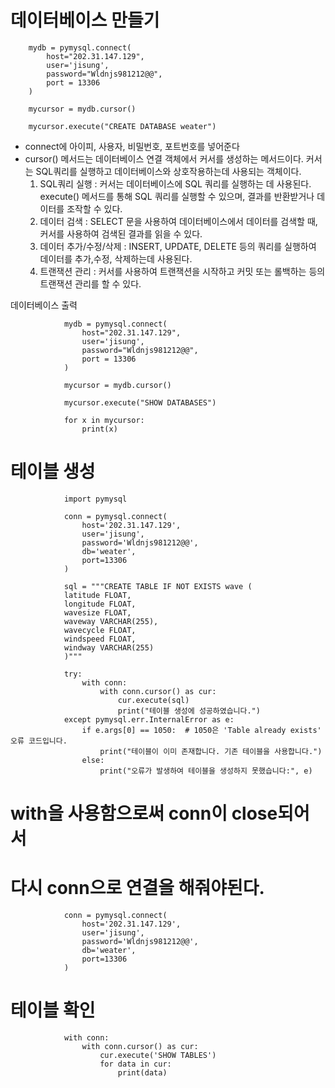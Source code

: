# 데이터베이스 만들기
        mydb = pymysql.connect(
            host="202.31.147.129",
            user='jisung',
            password="Wldnjs981212@@",
            port = 13306
        )
        
        mycursor = mydb.cursor()
        
        mycursor.execute("CREATE DATABASE weater")
* connect에 아이피, 사용자, 비밀번호, 포트번호를 넣어준다
* cursor() 메서드는 데이터베이스 연결 객체에서 커서를 생성하는 메서드이다. 커서는 SQL쿼리를 실행하고 데이터베이스와 상호작용하는데 사용되는 객체이다.
    1. SQL쿼리 실행 : 커서는 데이터베이스에 SQL 쿼리를 실행하는 데 사용된다. execute() 메서드를 통해 SQL 쿼리를 실행할 수 있으며, 결과를 반환받거나 데이터를 조작할 수 있다.
    2. 데이터 검색 : SELECT 문을 사용하여 데이터베이스에서 데이터를 검색할 때, 커서를 사용하여 검색된 결과를 읽을 수 있다.
    3. 데이터 추가/수정/삭제 : INSERT, UPDATE, DELETE 등의 쿼리를 실행하여 데이터를 추가,수정, 삭제하는데 사용된다.
    4. 트랜잭션 관리 : 커서를 사용하여 트랜잭션을 시작하고 커밋 또는 롤백하는 등의 트랜잭션 관리를 할 수 있다.

                
데이터베이스 출력

                mydb = pymysql.connect(
                    host="202.31.147.129",
                    user='jisung',
                    password="Wldnjs981212@@",
                    port = 13306
                )
                
                mycursor = mydb.cursor()
                
                mycursor.execute("SHOW DATABASES")
                
                for x in mycursor:
                    print(x)



# 테이블 생성

                import pymysql
                
                conn = pymysql.connect(
                    host='202.31.147.129',
                    user='jisung',
                    password='Wldnjs981212@@',
                    db='weater',
                    port=13306
                )
                
                sql = """CREATE TABLE IF NOT EXISTS wave (
                latitude FLOAT,
                longitude FLOAT,
                wavesize FLOAT,
                waveway VARCHAR(255),
                wavecycle FLOAT,
                windspeed FLOAT,
                windway VARCHAR(255)
                )"""
                
                try:
                    with conn:
                        with conn.cursor() as cur:
                            cur.execute(sql)
                            print("테이블 생성에 성공하였습니다.")
                except pymysql.err.InternalError as e:
                    if e.args[0] == 1050:  # 1050은 'Table already exists' 오류 코드입니다.
                        print("테이블이 이미 존재합니다. 기존 테이블을 사용합니다.")
                    else:
                        print("오류가 발생하여 테이블을 생성하지 못했습니다:", e)

# with을 사용함으로써 conn이 close되어서
# 다시 conn으로 연결을 해줘야된다.

                conn = pymysql.connect(
                    host='202.31.147.129',
                    user='jisung',
                    password='Wldnjs981212@@',
                    db='weater',
                    port=13306
                )

# 테이블 확인
                with conn:
                    with conn.cursor() as cur:
                        cur.execute('SHOW TABLES')
                        for data in cur:
                            print(data)
